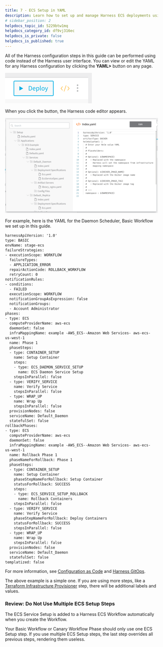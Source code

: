 ```yaml
---
title: 7 - ECS Setup in YAML
description: Learn how to set up and manage Harness ECS deployments using YAML.
# sidebar_position: 2
helpdocs_topic_id: 5229btw1mq
helpdocs_category_id: df9vj316ec
helpdocs_is_private: false
helpdocs_is_published: true
---
```


All of the Harness configuration steps in this guide can be performed using code instead of the Harness user interface. You can view or edit the YAML for any Harness configuration by clicking the **YAML>** button on any page.

![](./static/ecs-setup-in-yaml-48.png)

When you click the button, the Harness code editor appears.

![](./static/ecs-setup-in-yaml-49.png)

For example, here is the YAML for the Daemon Scheduler, Basic Workflow we set up in this guide.


```
harnessApiVersion: '1.0'  
type: BASIC  
envName: stage-ecs  
failureStrategies:  
- executionScope: WORKFLOW  
  failureTypes:  
  - APPLICATION_ERROR  
  repairActionCode: ROLLBACK_WORKFLOW  
  retryCount: 0  
notificationRules:  
- conditions:  
  - FAILED  
  executionScope: WORKFLOW  
  notificationGroupAsExpression: false  
  notificationGroups:  
  - Account Administrator  
phases:  
- type: ECS  
  computeProviderName: aws-ecs  
  daemonSet: false  
  infraMappingName: example -AWS_ECS--Amazon Web Services- aws-ecs- us-west-1  
  name: Phase 1  
  phaseSteps:  
  - type: CONTAINER_SETUP  
    name: Setup Container  
    steps:  
    - type: ECS_DAEMON_SERVICE_SETUP  
      name: ECS Daemon Service Setup  
    stepsInParallel: false  
  - type: VERIFY_SERVICE  
    name: Verify Service  
    stepsInParallel: false  
  - type: WRAP_UP  
    name: Wrap Up  
    stepsInParallel: false  
  provisionNodes: false  
  serviceName: Default_Daemon  
  statefulSet: false  
rollbackPhases:  
- type: ECS  
  computeProviderName: aws-ecs  
  daemonSet: false  
  infraMappingName: example -AWS_ECS--Amazon Web Services- aws-ecs- us-west-1  
  name: Rollback Phase 1  
  phaseNameForRollback: Phase 1  
  phaseSteps:  
  - type: CONTAINER_SETUP  
    name: Setup Container  
    phaseStepNameForRollback: Setup Container  
    statusForRollback: SUCCESS  
    steps:  
    - type: ECS_SERVICE_SETUP_ROLLBACK  
      name: Rollback Containers  
    stepsInParallel: false  
  - type: VERIFY_SERVICE  
    name: Verify Service  
    phaseStepNameForRollback: Deploy Containers  
    statusForRollback: SUCCESS  
    stepsInParallel: false  
  - type: WRAP_UP  
    name: Wrap Up  
    stepsInParallel: false  
  provisionNodes: false  
  serviceName: Default_Daemon  
  statefulSet: false  
templatized: false  

```
For more information, see [Configuration as Code](/article/htvzryeqjw-configuration-as-code) and [Harness GitOps](/article/khbt0yhctx-harness-git-ops).

The above example is a simple one. If you are using more steps, like a [Terraform Infrastructure Provisioner](/article/uxwih21ps1-terraform-provisioner-step) step, there will be additional labels and values.

### Review: Do Not Use Multiple ECS Setup Steps

The ECS Service Setup is added to a Harness ECS Workflow automatically when you create the Workflow.

Your Basic Workflow or Canary Workflow Phase should only use one ECS Setup step. If you use multiple ECS Setup steps, the last step overrides all previous steps, rendering them useless.

